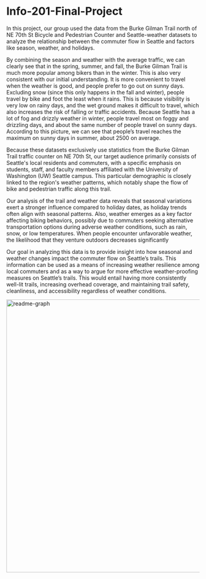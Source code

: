 # Info-201-Final-Project

In this project, our group used the data from the Burke Gilman Trail north of NE 70th St Bicycle and Pedestrian Counter and Seattle-weather datasets to analyze the relationship between the commuter flow in Seattle and factors like season, weather, and holidays. 

By combining the season and weather with the average traffic, we can clearly see that in the spring, summer, and fall, the Burke Gilman Trail is much more popular among bikers than in the winter. This is also very consistent with our initial understanding. It is more convenient to travel when the weather is good, and people prefer to go out on sunny days. Excluding snow (since this only happens in the fall and winter), people travel by bike and foot the least when it rains. This is because visibility is very low on rainy days, and the wet ground makes it difficult to travel, which also increases the risk of falling or traffic accidents. Because Seattle has a lot of fog and drizzly weather in winter, people travel most on foggy and drizzling days, and about the same number of people travel on sunny days. According to this picture, we can see that people’s travel reaches the maximum on sunny days in summer, about 2500 on average. 

Because these datasets exclusively use statistics from the Burke Gilman Trail traffic counter on NE 70th St, our target audience primarily consists of Seattle's local residents and commuters, with a specific emphasis on students, staff, and faculty members affiliated with the University of Washington (UW) Seattle campus. This particular demographic is closely linked to the region's weather patterns, which notably shape the flow of bike and pedestrian traffic along this trail.

Our analysis of the trail and weather data reveals that seasonal variations exert a stronger influence compared to holiday dates, as holiday trends often align with seasonal patterns. Also, weather emerges as a key factor affecting biking behaviors, possibly due to commuters seeking alternative transportation options during adverse weather conditions, such as rain, snow, or low temperatures. When people encounter unfavorable weather, the likelihood that they venture outdoors decreases significantly

Our goal in analyzing this data is to provide insight into how seasonal and weather changes impact the commuter flow on Seattle’s trails. This information can be used as a means of increasing weather resilience among local commuters and as a way to argue for more effective weather-proofing measures on Seattle’s trails. This would entail having more consistently well-lit trails, increasing overhead coverage, and maintaining trail safety, cleanliness, and accessibility regardless of weather conditions.

<img width="712" alt="readme-graph" src="https://github.com/ccronck/Info-201-Final-Project/assets/152589109/93f7753f-a4a0-4d41-86a2-5e0107a0e759">
